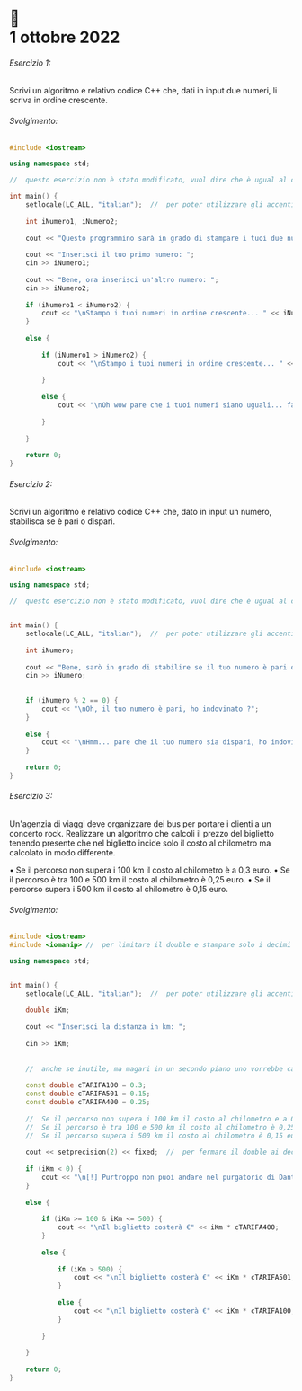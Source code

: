 # :closed_book: <br /> 1 ottobre 2022

###### Esercizio 1:

Scrivi un algoritmo e relativo codice C++ che, dati in input due numeri, li scriva in ordine crescente.

###### Svolgimento:


```cpp
#include <iostream>

using namespace std;

//  questo esercizio non è stato modificato, vuol dire che è ugual al come lo avevo fatto tanto tempo fa, molto semplice non ha bisogno delle spiegazioni!

int main() {
	setlocale(LC_ALL, "italian");  //  per poter utilizzare gli accenti
	
	int iNumero1, iNumero2;
	
	cout << "Questo programmino sarà in grado di stampare i tuoi due numeri in ordine crescente\n";
	
	cout << "Inserisci il tuo primo numero: "; 
	cin >> iNumero1;
	
	cout << "Bene, ora inserisci un'altro numero: ";
	cin >> iNumero2;
	
	if (iNumero1 < iNumero2) {
		cout << "\nStampo i tuoi numeri in ordine crescente... " << iNumero1 << " , " << iNumero2;
	}
	
	else {
		
		if (iNumero1 > iNumero2) {
			cout << "\nStampo i tuoi numeri in ordine crescente... " << iNumero2 << " , " << iNumero1;
			
		}
		
		else {
			cout << "\nOh wow pare che i tuoi numeri siano uguali... fa niente riavvia il programma e riprova";
			
		}
		
	}
	
	return 0;
}
```



###### Esercizio 2:

Scrivi un algoritmo e relativo codice C++ che, dato in input un numero, stabilisca se è pari o dispari.

###### Svolgimento:

```cpp
#include <iostream>

using namespace std;

//  questo esercizio non è stato modificato, vuol dire che è ugual al come lo avevo fatto tanto tempo fa, molto semplice non ha bisogno delle spiegazioni!


int main() {
	setlocale(LC_ALL, "italian");  //  per poter utilizzare gli accenti
	
	int iNumero;
	
	cout << "Bene, sarò in grado di stabilire se il tuo numero è pari o dispari..." << "\n" << "Inserisci un numero: ";
	cin >> iNumero;
	
	
	if (iNumero % 2 == 0) {
		cout << "\nOh, il tuo numero è pari, ho indovinato ?";
	}
	
	else {
		cout << "\nHmm... pare che il tuo numero sia dispari, ho indovinato ?";
	}
	
	return 0;
}
```



###### Esercizio 3:

Un'agenzia di viaggi deve organizzare dei bus per portare i clienti a un concerto rock. Realizzare un algoritmo che calcoli il prezzo del biglietto tenendo presente che nel biglietto incide solo il costo al chilometro ma calcolato in modo differente.

• Se il percorso non supera i 100 km il costo al chilometro è a 0,3 euro.
• Se il percorso è tra 100 e 500 km il costo al chilometro è 0,25 euro.
• Se il percorso supera i 500 km il costo al chilometro è 0,15 euro.

###### Svolgimento:

```cpp
#include <iostream>
#include <iomanip> //  per limitare il double e stampare solo i decimi

using namespace std;


int main() {
	setlocale(LC_ALL, "italian");  //  per poter utilizzare gli accenti
	
	double iKm;
	
	cout << "Inserisci la distanza in km: ";
	
	cin >> iKm;
	
	
	//	anche se inutile, ma magari in un secondo piano uno vorrebbe cambiarle... le ho messe fuorix
	
	const double cTARIFA100 = 0.3;
	const double cTARIFA501 = 0.15;
	const double cTARIFA400 = 0.25;
	
	//	Se il percorso non supera i 100 km il costo al chilometro e a 0,3 euro.
	//	Se il percorso è tra 100 e 500 km il costo al chilometro è 0,25 euro.
	//	Se il percorso supera i 500 km il costo al chilometro è 0,15 euro.
	
	cout << setprecision(2) << fixed;  //  per fermare il double ai decimi
	
	if (iKm < 0) {
		cout << "\n[!] Purtroppo non puoi andare nel purgatorio di Dante... riavvia il programma e inserisci un percorso valido";
	}
	
	else {
		
		if (iKm >= 100 & iKm <= 500) {
			cout << "\nIl biglietto costerà €" << iKm * cTARIFA400;
		}
		
		else {
			
			if (iKm > 500) {
				cout << "\nIl biglietto costerà €" << iKm * cTARIFA501;
			}
			
			else {
				cout << "\nIl biglietto costerà €" << iKm * cTARIFA100;
			}
			
		}
		
	}
	
	return 0;
}
```